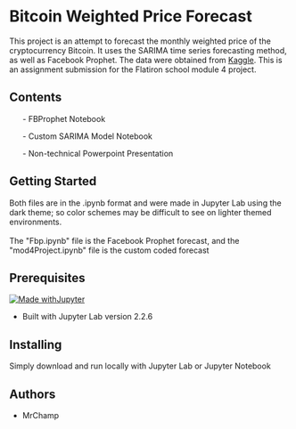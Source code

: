 # Bitcoin Weighted Price Forecast
<p>This project is an attempt to forecast the monthly weighted price of the cryptocurrency Bitcoin. It uses the SARIMA time series forecasting method, as well as Facebook Prophet. The data were obtained from <a href="https://www.kaggle.com/mczielinski/bitcoin-historical-data">Kaggle</a>. This is an assignment submission for the Flatiron school module 4 project.</p>

## Contents
 <ul>- FBProphet Notebook</ul>
 <ul>- Custom SARIMA Model Notebook</ul>
 <ul>- Non-technical Powerpoint Presentation</ul>


## Getting Started
<p>Both files are in the .ipynb format and were made in Jupyter Lab using the dark theme; so color schemes may be difficult to see on lighter themed environments.</br></br>
The "Fbp.ipynb" file is the Facebook Prophet forecast, and the "mod4Project.ipynb" file is the custom coded forecast</p>

## Prerequisites
[![Made withJupyter](https://img.shields.io/badge/Made%20with-Jupyter-orange?style=for-the-badge&logo=Jupyter)](https://jupyter.org/try)
 - Built with Jupyter Lab version 2.2.6
## Installing
<p>Simply download and run locally with Jupyter Lab or Jupyter Notebook</p>

## Authors
- MrChamp

